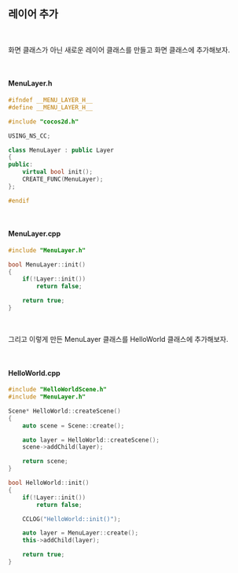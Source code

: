 ## 레이어 추가

</br>

화면 클래스가 아닌 새로운 레이어 클래스를 만들고 화면 클래스에 추가해보자.

</br>

#### MenuLayer.h

```C++
#ifndef __MENU_LAYER_H__
#define __MENU_LAYER_H__

#include "cocos2d.h"

USING_NS_CC;

class MenuLayer : public Layer
{
public:
    virtual bool init();
    CREATE_FUNC(MenuLayer);
};

#endif
```
</br>

#### MenuLayer.cpp

```C++
#include "MenuLayer.h"

bool MenuLayer::init()
{
    if(!Layer::init())
        return false;

    return true;
}
```
</br>

그리고 이렇게 만든 MenuLayer 클래스를 HelloWorld 클래스에 추가해보자.

</br>

#### HelloWorld.cpp

```C++
#include "HelloWorldScene.h"
#include "MenuLayer.h"

Scene* HelloWorld::createScene()
{
    auto scene = Scene::create();

    auto layer = HelloWorld::createScene();
    scene->addChild(layer);

    return scene;
}

bool HelloWorld::init()
{
    if(!Layer::init())
        return false;

    CCLOG("HelloWorld::init()");

    auto layer = MenuLayer::create();
    this->addChild(layer);

    return true;
}
```
</br>
